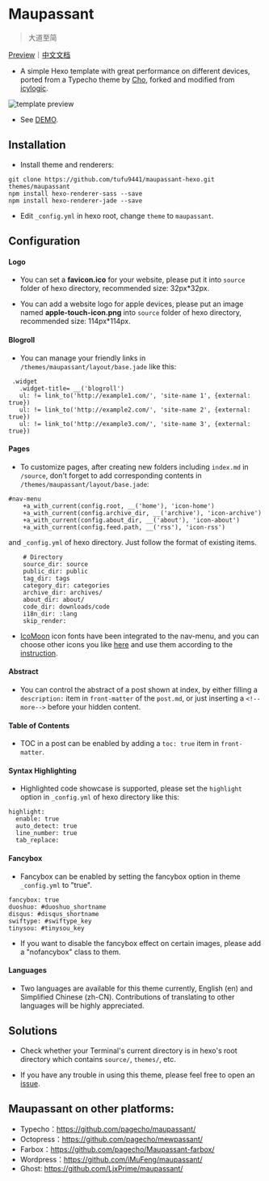 Maupassant
==========

> 大道至简

[Preview](https://www.haomwei.com)｜[中文文档](https://www.haomwei.com/technology/maupassant-hexo.html)

- A simple Hexo template with great performance on different devices, ported from a Typecho theme by [Cho](https://github.com/pagecho/maupassant/), forked and modified from [icylogic](https://github.com/icylogic/maupassant-hexo/).

![template preview](http://ooo.0o0.ooo/2015/10/24/562b5be12177e.jpg
 "Maupassant template preview")
 
- See [DEMO](https://www.haomwei.com).

## Installation

- Install theme and renderers:

```
git clone https://github.com/tufu9441/maupassant-hexo.git themes/maupassant
npm install hexo-renderer-sass --save
npm install hexo-renderer-jade --save
```

- Edit `_config.yml` in hexo root, change `theme` to `maupassant`.

## Configuration

#### Logo
- You can set a **favicon.ico** for your website, please put it into  `source` folder of hexo directory, recommended size: 32px*32px.

- You can add a website logo for apple devices, please put an image named **apple-touch-icon.png** into `source` folder of hexo directory, recommended size: 114px*114px.

#### Blogroll
- You can manage your friendly links in `/themes/maupassant/layout/base.jade` like this:

```
 .widget
   .widget-title= __('blogroll')
   ul: != link_to('http://example1.com/', 'site-name 1', {external: true})
   ul: != link_to('http://example2.com/', 'site-name 2', {external: true})
   ul: != link_to('http://example3.com/', 'site-name 3', {external: true})
```

#### Pages
- To customize pages, after creating new folders including `index.md` in `/source`, don't forget to add corresponding contents in `/themes/maupassant/layout/base.jade`:

```
#nav-menu
    +a_with_current(config.root, __('home'), 'icon-home')
    +a_with_current(config.archive_dir, __('archive'), 'icon-archive')
    +a_with_current(config.about_dir, __('about'), 'icon-about')
    +a_with_current(config.feed.path, __('rss'), 'icon-rss')
```

and `_config.yml` of hexo directory. Just follow the format of existing items.

```
    # Directory
    source_dir: source
    public_dir: public
    tag_dir: tags
    category_dir: categories
    archive_dir: archives/
    about_dir: about/
    code_dir: downloads/code
    i18n_dir: :lang
    skip_render:
```

- [IcoMoon](https://icomoon.io) icon fonts have been integrated to the nav-menu, and you can choose other icons you like [here](https://icomoon.io/app/#/select) and use them according to the  [instruction](https://icomoon.io/#docs).

#### Abstract
- You can control the abstract of a post shown at index, by either filling a `description:` item in `front-matter` of the `post.md`, or just inserting a `<!--more-->` before your hidden content.

#### Table of Contents
- TOC in a post can be enabled by adding a `toc: true` item in `front-matter`.

#### Syntax Highlighting
- Highlighted code showcase is supported, please set the `highlight` option in `_config.yml` of hexo directory like this:

```
highlight:
  enable: true
  auto_detect: true
  line_number: true
  tab_replace:
```

#### Fancybox
- Fancybox can be enabled by setting the fancybox option in theme `_config.yml` to "true".

```
fancybox: true
duoshuo: #duoshuo_shortname
disqus: #disqus_shortname
swiftype: #swiftype_key
tinysou: #tinysou_key
```

- If you want to disable the fancybox effect on certain images, please add a "nofancybox" class to them.

#### Languages
- Two languages are available for this theme currently, English (en) and Simplified Chinese (zh-CN). Contributions of translating to other languages will be highly appreciated.

## Solutions

- Check whether your Terminal's current directory is in hexo's root directory which contains `source/`, `themes/`, etc.

- If you have any trouble in using this theme, please feel free to open an [issue](https://github.com/tufu9441/maupassant-hexo/issues).

## Maupassant on other platforms:

+ Typecho：https://github.com/pagecho/maupassant/
+ Octopress：https://github.com/pagecho/mewpassant/
+ Farbox：https://github.com/pagecho/Maupassant-farbox/
+ Wordpress：https://github.com/iMuFeng/maupassant/
+ Ghost: https://github.com/LjxPrime/maupassant/